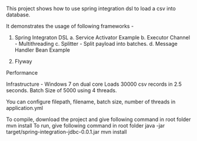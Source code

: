 This project shows how to use spring integration dsl to load a csv into database.

It demonstrates the usage of following frameworks - 

1. Spring Integraton DSL
  a. Service Activator Example
  b. Executor Channel - Multithreading
  c. Splitter - Split payload into batches.
  d. Message Handler Bean Example

2. Flyway

Performance 

Infrastructure - Windows 7 on dual core
Loads 30000 csv records in 2.5 seconds. Batch Size of 5000 using 4 threads.

You can configure filepath, filename, batch size, number of threads in application.yml

To compile, download the project and give following command in root folder 
mvn install
To run, give following command in root folder
java -jar target/spring-integration-jdbc-0.0.1.jar
mvn install 
